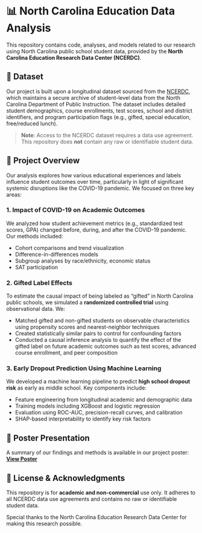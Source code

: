 # 📊 North Carolina Education Data Analysis

This repository contains code, analyses, and models related to our research using North Carolina public school student data, provided by the **North Carolina Education Research Data Center (NCERDC)**.

## 📁 Dataset

Our project is built upon a longitudinal dataset sourced from the [NCERDC](https://childandfamilypolicy.duke.edu/north-carolina-education-research-data/), which maintains a secure archive of student-level data from the North Carolina Department of Public Instruction. The dataset includes detailed student demographics, course enrollments, test scores, school and district identifiers, and program participation flags (e.g., gifted, special education, free/reduced lunch).

> **Note**: Access to the NCERDC dataset requires a data use agreement. This repository does **not** contain any raw or identifiable student data.

## 🧠 Project Overview

Our analysis explores how various educational experiences and labels influence student outcomes over time, particularly in light of significant systemic disruptions like the COVID-19 pandemic. We focused on three key areas:

### 1. Impact of COVID-19 on Academic Outcomes

We analyzed how student achievement metrics (e.g., standardized test scores, GPA) changed before, during, and after the COVID-19 pandemic. Our methods included:

- Cohort comparisons and trend visualization  
- Difference-in-differences models  
- Subgroup analyses by race/ethnicity, economic status
- SAT participation  

### 2. Gifted Label Effects

To estimate the causal impact of being labeled as “gifted” in North Carolina public schools, we simulated a **randomized controlled trial** using observational data. We:

- Matched gifted and non-gifted students on observable characteristics using propensity scores and nearest-neighbor techniques  
- Created statistically similar pairs to control for confounding factors  
- Conducted a causal inference analysis to quantify the effect of the gifted label on future academic outcomes such as test scores, advanced course enrollment, and peer composition  

### 3. Early Dropout Prediction Using Machine Learning

We developed a machine learning pipeline to predict **high school dropout risk** as early as middle school. Key components include:

- Feature engineering from longitudinal academic and demographic data  
- Training models including XGBoost and logistic regression  
- Evaluation using ROC-AUC, precision-recall curves, and calibration  
- SHAP-based interpretability to identify key risk factors  

## 📌 Poster Presentation

A summary of our findings and methods is available in our project poster: **[View Poster](https://1drv.ms/p/c/d10f3c827d439696/EWxcg2O__UxEiw0DIHZastsBt0qQ388dUe4_wrIR3m4KNA?e=UnZO6G)**

## 📄 License & Acknowledgments

This repository is for **academic and non-commercial** use only. It adheres to all NCERDC data use agreements and contains no raw or identifiable student data.

Special thanks to the North Carolina Education Research Data Center for making this research possible.
